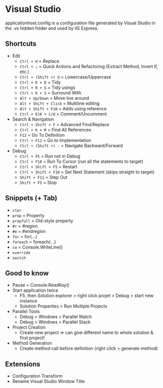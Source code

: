 # Visual Studio

applicationhost.config is a configuration file generated by Visual Studio in the .vs hidden folder and used by IIS Express.

## Shortcuts

* Edit
  * `Ctrl + H` = Replace
  * `Ctrl + ;` = Quick Actions and Refactoring (Extract Method, Invert If, etc.)
  * `Ctrl + (Shift +) U` = Lowercase/Uppercase
  * `Ctrl + K + D` = Tidy
  * `Ctrl + R + G` = Tidy usings
  * `Ctrl + K + S` = Surround With
  * `Alt + Up/Down` = Move line around
  * `Alt + Shift + Click` = Multiline editing
  * `Alt + Shift + F10` = Adds using reference
  * `Ctrl + E|K + C/U` = Comment/Uncomment
* Search & Navigation
  * `Ctrl + Shift + F` = Advanced Find/Replace
  * `Ctrl + K + R` = Find All References
  * `F12` = Go To Definition
  * `Ctrl + F12` = Go to Implementation
  * `Ctrl + (Shift +) -` = Navigate Backward/Forward
* Debug
  * `Ctrl + F5` = Run not in Debug
  * `Ctrl + F10` = Run To Cursor (run all the statements to target)
  * `Ctrl + Shift + F5` = Restart
  * `Ctrl + Shift + F10` = Set Next Statement (skips straight to target)
  * `Shift + F11` = Step Out
  * `Shift + F5` = Stop

## Snippets (+ Tab)

* `ctor`
* `prop` = Property
* `propfull` = Old-style property
* `#r` = #region
* `#e` = #endregion
* `for` = for(...)
* `foreach` = foreach(...)
* `cw` = Console.WriteLine()
* `override`
* `switch`

## Good to know

* Pause = Console.ReadKey()
* Start application twice
  * F5, then  Solution explorer > right click projet > Debug > start new instance
  * Solution Properties > Run Multiple Projects
* Parallel Tools
  * Debug > Windows > Parallel Watch
  * Debug > Windows > Parallel Stack
* Project Creation
  * Create new project => can give different name to whole solution & first project!
* Method Generation
  * Create method call before definition (right click > generate method)

## Extensions

* Configuration Transform
* Rename Visual Studio Window Title
